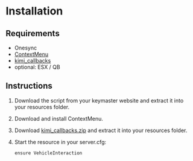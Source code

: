 # Installation

## Requirements

* Onesync
* [ContextMenu](https://forum.cfx.re/t/release-contextmenu-v2-0-major-update/4834051)
* [kimi\_callbacks](https://github.com/Kiminaze/kimi\_callbacks/releases/latest)
* optional: ESX / QB

## Instructions

1. Download the script from your keymaster website and extract it into your resources folder.
2. Download and install ContextMenu.
3. Download [kimi\_callbacks.zip](https://github.com/Kiminaze/kimi\_callbacks/releases/latest) and extract it into your resources folder.
4.  Start the resource in your server.cfg:

    ```
    ensure VehicleInteraction
    ```
